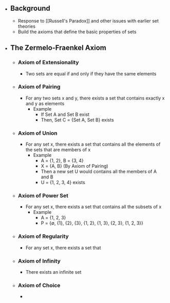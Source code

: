 - ## Background
	- Response to [[Russell's Paradox]] and other issues with earlier set theories
	- Build the axioms that define the basic properties of sets
- ## The Zermelo-Fraenkel Axiom
	- ### Axiom of Extensionality
		- Two sets are equal if and only if they have the same elements
	- ### Axiom of Pairing
		- For any two sets x and y, there exists a set that contains exactly x and y as elements
			- Example
				- If Set A and Set B exist
				- Then, Set C = {Set A, Set B} exists
	- ### Axiom of Union
		- For any set x, there exists a set that contains all the elements of the sets that are members of x
			- Example
				- A = {1, 2}, B = {3, 4}
				- X = {A, B} (By Axiom of Pairing)
				- Then a new set U would contains all the members of A and B
				- U = {1, 2, 3, 4} exists
	- ### Axiom of Power Set
		- For any set x, there exists a set that contains all the subsets of x
			- Example
				- A = {1, 2, 3}
				- P = {∅, {1}, {2}, {3}, {1, 2}, {1, 3}, {2, 3}, {1, 2, 3}}
	- ### Axiom of Regularity
		- For any set x, there exists a set that
	- ### Axiom of Infinity
		- There exists an infinite set
	- ### Axiom of Choice
		-